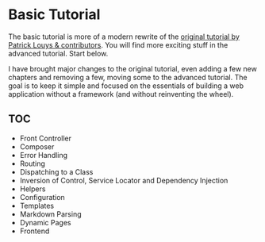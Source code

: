 # Basic Tutorial

The basic tutorial is more of a modern rewrite of the [original tutorial by Patrick Louys & contributors](https://github.com/PatrickLouys/no-framework-tutorial). You will find more exciting stuff in the advanced tutorial. Start below.

I have brought major changes to the original tutorial, even adding a few new chapters and removing a few, moving some to the advanced tutorial. The goal is to keep it simple and focused on the essentials of building a web application without a framework (and without reinventing the wheel).

## TOC

- Front Controller
- Composer
- Error Handling
- Routing
- Dispatching to a Class
- Inversion of Control, Service Locator and Dependency Injection
- Helpers
- Configuration
- Templates
- Markdown Parsing
- Dynamic Pages
- Frontend
